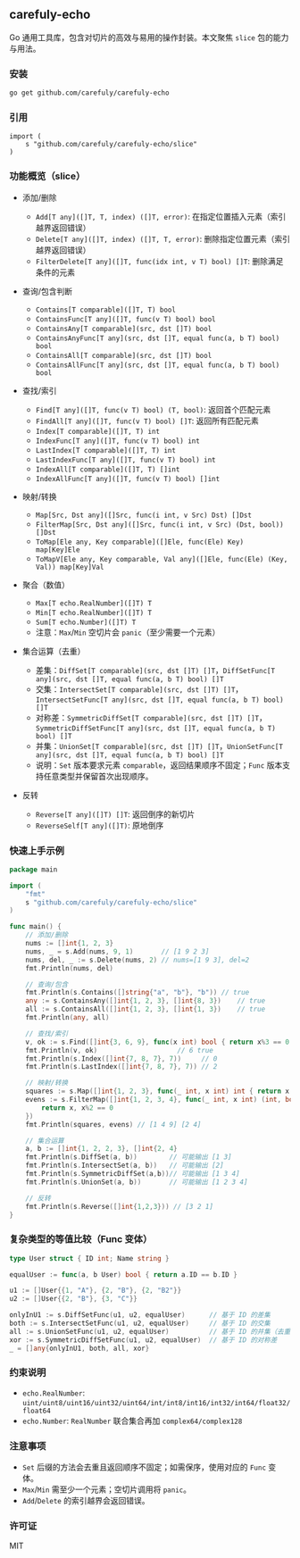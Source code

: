 ## carefuly-echo

Go 通用工具库，包含对切片的高效与易用的操作封装。本文聚焦 `slice` 包的能力与用法。

### 安装

```bash
go get github.com/carefuly/carefuly-echo
```

### 引用

```base
import (
    s "github.com/carefuly/carefuly-echo/slice"
)
```

### 功能概览（slice）

- 添加/删除
  - `Add[T any]([]T, T, index) ([]T, error)`: 在指定位置插入元素（索引越界返回错误）
  - `Delete[T any]([]T, index) ([]T, T, error)`: 删除指定位置元素（索引越界返回错误）
  - `FilterDelete[T any]([]T, func(idx int, v T) bool) []T`: 删除满足条件的元素

- 查询/包含判断
  - `Contains[T comparable]([]T, T) bool`
  - `ContainsFunc[T any]([]T, func(v T) bool) bool`
  - `ContainsAny[T comparable](src, dst []T) bool`
  - `ContainsAnyFunc[T any](src, dst []T, equal func(a, b T) bool) bool`
  - `ContainsAll[T comparable](src, dst []T) bool`
  - `ContainsAllFunc[T any](src, dst []T, equal func(a, b T) bool) bool`

- 查找/索引
  - `Find[T any]([]T, func(v T) bool) (T, bool)`: 返回首个匹配元素
  - `FindAll[T any]([]T, func(v T) bool) []T`: 返回所有匹配元素
  - `Index[T comparable]([]T, T) int`
  - `IndexFunc[T any]([]T, func(v T) bool) int`
  - `LastIndex[T comparable]([]T, T) int`
  - `LastIndexFunc[T any]([]T, func(v T) bool) int`
  - `IndexAll[T comparable]([]T, T) []int`
  - `IndexAllFunc[T any]([]T, func(v T) bool) []int`

- 映射/转换
  - `Map[Src, Dst any]([]Src, func(i int, v Src) Dst) []Dst`
  - `FilterMap[Src, Dst any]([]Src, func(i int, v Src) (Dst, bool)) []Dst`
  - `ToMap[Ele any, Key comparable]([]Ele, func(Ele) Key) map[Key]Ele`
  - `ToMapV[Ele any, Key comparable, Val any]([]Ele, func(Ele) (Key, Val)) map[Key]Val`

- 聚合（数值）
  - `Max[T echo.RealNumber]([]T) T`
  - `Min[T echo.RealNumber]([]T) T`
  - `Sum[T echo.Number]([]T) T`
  - 注意：`Max`/`Min` 空切片会 `panic`（至少需要一个元素）

- 集合运算（去重）
  - 差集：`DiffSet[T comparable](src, dst []T) []T`，`DiffSetFunc[T any](src, dst []T, equal func(a, b T) bool) []T`
  - 交集：`IntersectSet[T comparable](src, dst []T) []T`，`IntersectSetFunc[T any](src, dst []T, equal func(a, b T) bool) []T`
  - 对称差：`SymmetricDiffSet[T comparable](src, dst []T) []T`，`SymmetricDiffSetFunc[T any](src, dst []T, equal func(a, b T) bool) []T`
  - 并集：`UnionSet[T comparable](src, dst []T) []T`，`UnionSetFunc[T any](src, dst []T, equal func(a, b T) bool) []T`
  - 说明：`Set` 版本要求元素 `comparable`，返回结果顺序不固定；`Func` 版本支持任意类型并保留首次出现顺序。

- 反转
  - `Reverse[T any]([]T) []T`: 返回倒序的新切片
  - `ReverseSelf[T any]([]T)`: 原地倒序

### 快速上手示例

```go
package main

import (
    "fmt"
    s "github.com/carefuly/carefuly-echo/slice"
)

func main() {
    // 添加/删除
    nums := []int{1, 2, 3}
    nums, _ = s.Add(nums, 9, 1)       // [1 9 2 3]
    nums, del, _ := s.Delete(nums, 2) // nums=[1 9 3], del=2
    fmt.Println(nums, del)

    // 查询/包含
    fmt.Println(s.Contains([]string{"a", "b"}, "b")) // true
    any := s.ContainsAny([]int{1, 2, 3}, []int{8, 3})    // true
    all := s.ContainsAll([]int{1, 2, 3}, []int{1, 3})    // true
    fmt.Println(any, all)

    // 查找/索引
    v, ok := s.Find([]int{3, 6, 9}, func(x int) bool { return x%3 == 0 && x > 5 })
    fmt.Println(v, ok)                    // 6 true
    fmt.Println(s.Index([]int{7, 8, 7}, 7))     // 0
    fmt.Println(s.LastIndex([]int{7, 8, 7}, 7)) // 2

    // 映射/转换
    squares := s.Map([]int{1, 2, 3}, func(_ int, x int) int { return x * x })
    evens := s.FilterMap([]int{1, 2, 3, 4}, func(_ int, x int) (int, bool) {
        return x, x%2 == 0
    })
    fmt.Println(squares, evens) // [1 4 9] [2 4]

    // 集合运算
    a, b := []int{1, 2, 2, 3}, []int{2, 4}
    fmt.Println(s.DiffSet(a, b))        // 可能输出 [1 3]
    fmt.Println(s.IntersectSet(a, b))   // 可能输出 [2]
    fmt.Println(s.SymmetricDiffSet(a,b))// 可能输出 [1 3 4]
    fmt.Println(s.UnionSet(a, b))       // 可能输出 [1 2 3 4]

    // 反转
    fmt.Println(s.Reverse([]int{1,2,3})) // [3 2 1]
}
```

### 复杂类型的等值比较（Func 变体）

```go
type User struct { ID int; Name string }

equalUser := func(a, b User) bool { return a.ID == b.ID }

u1 := []User{{1, "A"}, {2, "B"}, {2, "B2"}}
u2 := []User{{2, "B"}, {3, "C"}}

onlyInU1 := s.DiffSetFunc(u1, u2, equalUser)      // 基于 ID 的差集
both := s.IntersectSetFunc(u1, u2, equalUser)     // 基于 ID 的交集
all := s.UnionSetFunc(u1, u2, equalUser)          // 基于 ID 的并集（去重，保留首次出现）
xor := s.SymmetricDiffSetFunc(u1, u2, equalUser)  // 基于 ID 的对称差
_ = []any{onlyInU1, both, all, xor}
```

### 约束说明

- `echo.RealNumber`: `uint/uint8/uint16/uint32/uint64/int/int8/int16/int32/int64/float32/float64`
- `echo.Number`: `RealNumber` 联合集合再加 `complex64/complex128`

### 注意事项

- `Set` 后缀的方法会去重且返回顺序不固定；如需保序，使用对应的 `Func` 变体。
- `Max`/`Min` 需至少一个元素；空切片调用将 `panic`。
- `Add`/`Delete` 的索引越界会返回错误。

### 许可证

MIT


